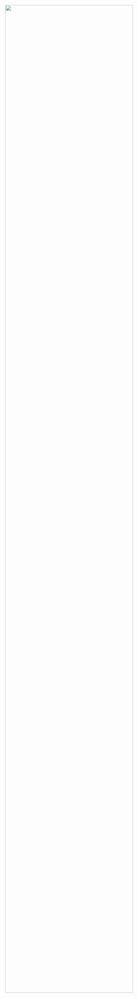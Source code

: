
<img src="https://user-images.githubusercontent.com/86684420/128208035-a6a2173e-3ece-44d5-8f60-e1b347ba5a91.png" width="90%"></img> 
